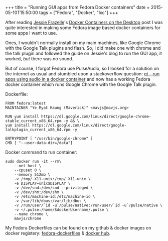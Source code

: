 +++
title = "Running GUI apps from Fedora Docker containers"
date = 2015-05-10T15:50:00
tags = ["Fedora", "Docker", "lxc"]
+++

After reading [Jessie Frazelle](https://twitter.com/jessfraz)'s [Docker Containers on the Desktop](https://blog.jessfraz.com/post/docker-containers-on-the-desktop) post I was quite interested in making some Fedora image based docker containers for some apps I want to use.<!--more-->

Ones, I wouldn't normally install on my main machines, like Google Chrome with the Google Talk plugins and flash. So, I did make one with chrome and the talk plugin and followed the guide on Jessie's blog to run the GUI app, it worked, *but* there was no sound.

But of course, I forgot Fedora use PulseAudio, so I looked for a solution on the internet as usual and stumbled upon a stackoverflow question: [qt - run apps using audio in a docker container](https://stackoverflow.com/questions/28985714/run-apps-using-audio-in-a-docker-container) and now has a working Fedora docker container which runs Google Chrome with the Google Talk plugin.

Dockerfile:

    FROM fedora:latest
    MAINTAINER "Ye Myat Kaung (Maverick)" <mavjs@mavjs.org>

    RUN yum install https://dl.google.com/linux/direct/google-chrome-stable_current_x86_64.rpm -y && \
    yum install https://dl.google.com/linux/direct/google-talkplugin_current_x86_64.rpm -y

    ENTRYPOINT [ "/usr/bin/google-chrome" ]
    CMD [ "--user-data-dir=/data"] 

Docker command to run container:

    sudo docker run -it --rm\
        --net host \
        --cpuset 0 \
        --memory 512mb \
        -v /tmp/.X11-unix:/tmp/.X11-unix \
        -e DISPLAY=unix$DISPLAY \
        -v /dev/snd:/dev/snd --privileged \
        -v /dev/shm:/dev/shm \
        -v /etc/machine-id:/etc/machine-id \
        -v /var/lib/dbus:/var/lib/dbus \
        -v /run/user/`id -u`/pulse/native:/run/user/`id -u`/pulse/native \
        -v ~/.pulse:/home/$dockerUsername/.pulse \
        --name chrome \
        mavjs/chrome

My Fedora Dockerfiles can be found on my github & docker images on docker registery: [fedora-dockerfiles](https://github.com/mavjs/fedora-dockerfiles) & [docker hub](https://hub.docker.com).
